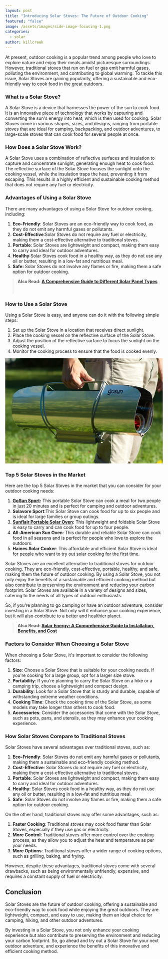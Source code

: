 ```yaml
---
layout: post
title: "Introducing Solar Stoves: The Future of Outdoor Cooking"
featured: "false"
image: /assets/images/side-image-focusing-1.png
categories:
  - solar
author: killcreek
---
```


At present, outdoor cooking is a popular trend among people who love to explore nature and enjoy their meals amidst picturesque surroundings. However, traditional stoves that run on fuel or gas emit harmful gases, polluting the environment, and contributing to global warming. To tackle this issue, Solar Stoves are gaining popularity, offering a sustainable and eco-friendly way to cook food in the great outdoors.

### What is a Solar Stove?

A Solar Stove is a device that harnesses the power of the sun to cook food. It is an innovative piece of technology that works by capturing and converting the sun's energy into heat, which is then used for cooking. Solar Stoves come in various shapes, sizes, and designs, ranging from portable stoves that are ideal for camping, backpacking, and outdoor adventures, to large-scale stoves that can cook food for several people at once.

### How Does a Solar Stove Work?

A Solar Stove uses a combination of reflective surfaces and insulation to capture and concentrate sunlight, generating enough heat to cook food. The reflective surface of the Solar Stove focuses the sunlight onto the cooking vessel, while the insulation traps the heat, preventing it from escaping. This results in a highly efficient and sustainable cooking method that does not require any fuel or electricity.

### Advantages of Using a Solar Stove

There are many advantages of using a Solar Stove for outdoor cooking, including:

1. **Eco-Friendly**: Solar Stoves are an eco-friendly way to cook food, as they do not emit any harmful gases or pollutants.
2. **Cost-Effective**:Solar Stoves do not require any fuel or electricity, making them a cost-effective alternative to traditional stoves.
3. **Portable**: Solar Stoves are lightweight and compact, making them easy to carry and ideal for outdoor adventures.
4. **Healthy**:Solar Stoves cook food in a healthy way, as they do not use any oil or butter, resulting in a low-fat and nutritious meal.
5. **Safe:** Solar Stoves do not involve any flames or fire, making them a safe option for outdoor cooking.

> **A﻿lso Read: <!--StartFragment-->[A Comprehensive Guide to Different Solar Panel Types](https://solarinstaller.me/a-comprehensive-guide-to-different-solar-panel-types/)**
>
> <!--EndFragment--> ﻿

### How to Use a Solar Stove

Using a Solar Stove is easy, and anyone can do it with the following simple steps:

1. Set up the Solar Stove in a location that receives direct sunlight.
2. Place the cooking vessel on the reflective surface of the Solar Stove.
3. Adjust the position of the reflective surface to focus the sunlight on the cooking vessel.
4. Monitor the cooking process to ensure that the food is cooked evenly.

![Introducing Solar Stoves: The Future of Outdoor Cooking](/assets/images/gosun-solar-stove-1.jpg)

### Top 5 Solar Stoves in the Market

Here are the top 5 Solar Stoves in the market that you can consider for your outdoor cooking needs:

1. **[GoSun Sport](https://gosun.co/products/sport):** This portable Solar Stove can cook a meal for two people in just 20 minutes and is perfect for camping and outdoor adventures.
2. **Solavore Sport**:This Solar Stove can cook food for up to six people and is ideal for large families or group outings.
3. **[Sunflair Portable Solar Oven](https://www.amazon.com/Sunflair-Portable-Complete-Dehydrating-Thermometer/dp/B008SGB2KU):** This lightweight and foldable Solar Stove is easy to carry and can cook food for up to four people.
4. **All-American Sun Oven**: This durable and reliable Solar Stove can cook food in all seasons and is perfect for people who love to explore the outdoors.
5. **Haines Solar Cooker**: This affordable and efficient Solar Stove is ideal for people who want to try out solar cooking for the first time.

Solar Stoves are an excellent alternative to traditional stoves for outdoor cooking. They are eco-friendly, cost-effective, portable, healthy, and safe, making them the future of outdoor cooking. By using a Solar Stove, you not only enjoy the benefits of a sustainable and efficient cooking method but also contribute to preserving the environment and reducing your carbon footprint. Solar Stoves are available in a variety of designs and sizes, catering to the needs of all types of outdoor enthusiasts.

So, if you're planning to go camping or have an outdoor adventure, consider investing in a Solar Stove. Not only will it enhance your cooking experience, but it will also contribute to a better and healthier planet.

> **A﻿lso Read: [Solar Energy: A Comprehensive Guide to Installation, Benefits, and Cost](https://solarinstaller.me/solar-energy-a-comprehensive-guide-to-installation-benefits-and-cost/)**

### Factors to Consider When Choosing a Solar Stove

When choosing a Solar Stove, it's important to consider the following factors:

1. **Size**: Choose a Solar Stove that is suitable for your cooking needs. If you're cooking for a large group, opt for a larger size stove.
2. **Portability**: If you're planning to carry the Solar Stove on a hike or a camping trip, choose a lightweight and compact design.
3. **Durability**: Look for a Solar Stove that is sturdy and durable, capable of withstanding extreme weather conditions.
4. **Cooking Time**: Check the cooking time of the Solar Stove, as some models may take longer than others to cook food.
5. **Accessories**: Consider the accessories that come with the Solar Stove, such as pots, pans, and utensils, as they may enhance your cooking experience.

### How Solar Stoves Compare to Traditional Stoves

Solar Stoves have several advantages over traditional stoves, such as:

1. **Eco-Friendly**: Solar Stoves do not emit any harmful gases or pollutants, making them a sustainable and eco-friendly cooking method.
2. **Cost-Effective**: Solar Stoves do not require any fuel or electricity, making them a cost-effective alternative to traditional stoves.
3. **Portable**: Solar Stoves are lightweight and compact, making them easy to carry and ideal for outdoor adventures.
4. **Healthy**: Solar Stoves cook food in a healthy way, as they do not use any oil or butter, resulting in a low-fat and nutritious meal.
5. **Safe**: Solar Stoves do not involve any flames or fire, making them a safe option for outdoor cooking.

On the other hand, traditional stoves may offer some advantages, such as:

1. **Faster Cooking**: Traditional stoves may cook food faster than Solar Stoves, especially if they use gas or electricity.
2. **More Control**: Traditional stoves offer more control over the cooking process, as they allow you to adjust the heat and temperature as per your needs.
3. **More Options**: Traditional stoves offer a wider range of cooking options, such as grilling, baking, and frying.

However, despite these advantages, traditional stoves come with several drawbacks, such as being environmentally unfriendly, expensive, and requires a constant supply of fuel or electricity.

## Conclusion

Solar Stoves are the future of outdoor cooking, offering a sustainable and eco-friendly way to cook food while enjoying the great outdoors. They are lightweight, compact, and easy to use, making them an ideal choice for camping, hiking, and other outdoor adventures.

By investing in a Solar Stove, you not only enhance your cooking experience but also contribute to preserving the environment and reducing your carbon footprint. So, go ahead and try out a Solar Stove for your next outdoor adventure, and experience the benefits of this innovative and efficient cooking method.
